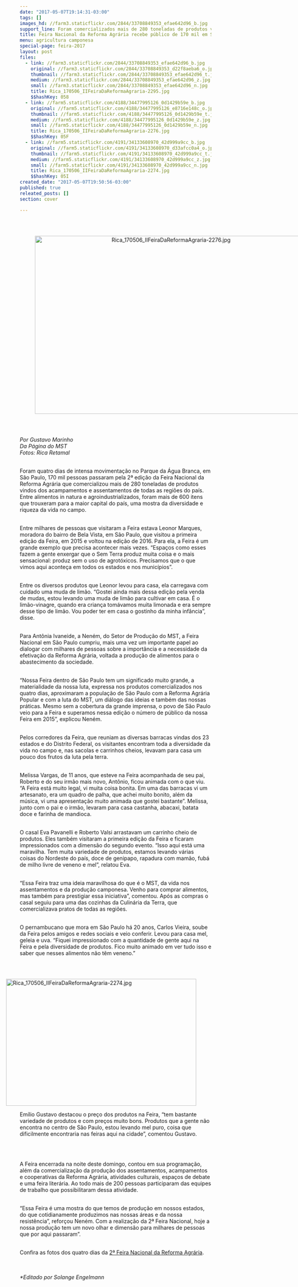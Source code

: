 ```yaml
---
date: "2017-05-07T19:14:31-03:00"
tags: []
images_hd: //farm3.staticflickr.com/2844/33708849353_efae642d96_b.jpg
support_line: Foram comercializados mais de 280 toneladas de produtos vindos dos acampamentos e assentamentos de todas as regiões do país. E mais de 600 itens de alimentos in natura e agroindustrializados
title: Feira Nacional da Reforma Agrária recebe público de 170 mil em São Paulo
menu: agricultura camponesa
special-page: feira-2017
layout: post
files:
  - link: //farm3.staticflickr.com/2844/33708849353_efae642d96_b.jpg
    original: //farm3.staticflickr.com/2844/33708849353_d22f8aeba6_o.jpg
    thumbnail: //farm3.staticflickr.com/2844/33708849353_efae642d96_t.jpg
    medium: //farm3.staticflickr.com/2844/33708849353_efae642d96_z.jpg
    small: //farm3.staticflickr.com/2844/33708849353_efae642d96_n.jpg
    title: Rica_170506_IIFeiraDaReformaAgraria-2295.jpg
    $$hashKey: 058
  - link: //farm5.staticflickr.com/4188/34477995126_0d1429b59e_b.jpg
    original: //farm5.staticflickr.com/4188/34477995126_e8716e148c_o.jpg
    thumbnail: //farm5.staticflickr.com/4188/34477995126_0d1429b59e_t.jpg
    medium: //farm5.staticflickr.com/4188/34477995126_0d1429b59e_z.jpg
    small: //farm5.staticflickr.com/4188/34477995126_0d1429b59e_n.jpg
    title: Rica_170506_IIFeiraDaReformaAgraria-2276.jpg
    $$hashKey: 05F
  - link: //farm5.staticflickr.com/4191/34133608970_42d999a9cc_b.jpg
    original: //farm5.staticflickr.com/4191/34133608970_d33afcc0a4_o.jpg
    thumbnail: //farm5.staticflickr.com/4191/34133608970_42d999a9cc_t.jpg
    medium: //farm5.staticflickr.com/4191/34133608970_42d999a9cc_z.jpg
    small: //farm5.staticflickr.com/4191/34133608970_42d999a9cc_n.jpg
    title: Rica_170506_IIFeiraDaReformaAgraria-2274.jpg
    $$hashKey: 05I
created_date: "2017-05-07T19:50:56-03:00"
published: true
releated_posts: []
section: cover

---
```

<p>&nbsp;</p>

<div style="text-align:center">
<figure class="image" style="display:inline-block"><img alt="Rica_170506_IIFeiraDaReformaAgraria-2276.jpg" height="467" src="//farm5.staticflickr.com/4188/34477995126_0d1429b59e_b.jpg" width="700" />
<figcaption></figcaption>
</figure>
</div>

<p>&nbsp;</p>

<p><em>Por Gustavo Marinho<br />
Da P&aacute;gina do MST<br />
Fotos: Rica Retamal​</em></p>

<p><br />
Foram quatro dias de intensa movimenta&ccedil;&atilde;o no Parque da &Aacute;gua Branca, em S&atilde;o Paulo, 170 mil pessoas passaram pela 2&ordf; edi&ccedil;&atilde;o da Feira Nacional da Reforma Agr&aacute;ria que comercializou mais de 280 toneladas de produtos vindos dos acampamentos e assentamentos de todas as regi&otilde;es do pa&iacute;s. Entre alimentos in natura e agroindustrializados, foram mais de 600 itens que trouxeram para a maior capital do pa&iacute;s, uma mostra da diversidade e riqueza da vida no campo.</p>

<p><br />
Entre milhares de pessoas que visitaram a Feira estava Leonor Marques, moradora do bairro de Bela Vista, em S&atilde;o Paulo, que visitou a primeira edi&ccedil;&atilde;o da Feira, em 2015 e voltou na edi&ccedil;&atilde;o de 2016. Para ela, a Feira &eacute; um grande exemplo que precisa acontecer mais vezes. &ldquo;Espa&ccedil;os como esses fazem a gente enxergar que o Sem Terra produz muita coisa e o mais sensacional: produz sem o uso de agrot&oacute;xicos. Precisamos que o que vimos aqui aconte&ccedil;a em todos os estados e nos munic&iacute;pios&rdquo;.</p>

<p><br />
Entre os diversos produtos que Leonor levou para casa, ela carregava com cuidado uma muda de lim&atilde;o. &ldquo;Gostei ainda mais dessa edi&ccedil;&atilde;o pela venda de mudas, estou levando uma muda de lim&atilde;o para cultivar em casa. &Eacute; o lim&atilde;o-vinagre, quando era crian&ccedil;a tom&aacute;vamos muita limonada e era sempre desse tipo de lim&atilde;o. Vou poder ter em casa o gostinho da minha inf&acirc;ncia&rdquo;, disse.</p>

<p><br />
Para Ant&ocirc;nia Ivaneide, a Nen&eacute;m, do Setor de Produ&ccedil;&atilde;o do MST, a Feira Nacional em S&atilde;o Paulo cumpriu, mais uma vez um importante papel ao dialogar com milhares de pessoas sobre a import&acirc;ncia e a necessidade da efetiva&ccedil;&atilde;o da Reforma Agr&aacute;ria, voltada a produ&ccedil;&atilde;o de alimentos para o abastecimento da sociedade.</p>

<p><br />
&ldquo;Nossa Feira dentro de S&atilde;o Paulo tem um significado muito grande, a materialidade da nossa luta, expressa nos produtos comercializados nos quatro dias, aproximaram a popula&ccedil;&atilde;o de S&atilde;o Paulo com a Reforma Agr&aacute;ria Popular e com a luta do MST, um di&aacute;logo das ideias e tamb&eacute;m das nossas pr&aacute;ticas. Mesmo sem a cobertura da grande imprensa, o povo de S&atilde;o Paulo veio para a Feira e superamos nessa edi&ccedil;&atilde;o o n&uacute;mero de p&uacute;blico da nossa Feira em 2015&rdquo;, explicou Nen&eacute;m.</p>

<p><br />
Pelos corredores da Feira, que reuniam as diversas barracas vindas dos 23 estados e do Distrito Federal, os visitantes encontram toda a diversidade da vida no campo e, nas sacolas e carrinhos cheios, levavam para casa um pouco dos frutos da luta pela terra.</p>

<p><br />
Melissa Vargas, de 11 anos, que esteve na Feira acompanhada de seu pai, Roberto e do seu irm&atilde;o mais novo, Ant&ocirc;nio, ficou animada com o que viu. &ldquo;A Feira est&aacute; muito legal, vi muita coisa bonita. Em uma das barracas vi um artesanato, era um quadro de palha, que achei muito bonito, al&eacute;m da m&uacute;sica, vi uma apresenta&ccedil;&atilde;o muito animada que gostei bastante&rdquo;. Melissa, junto com o pai e o irm&atilde;o, levaram para casa castanha, abacaxi, batata doce e farinha de mandioca.</p>

<p><br />
O casal Eva Pavanelli e Roberto Valsi arrastavam um carrinho cheio de produtos. Eles tamb&eacute;m visitaram a primeira edi&ccedil;&atilde;o da Feira e ficaram impressionados com a dimens&atilde;o do segundo evento. &ldquo;Isso aqui est&aacute; uma maravilha. Tem muita variedade de produtos, estamos levando v&aacute;rias coisas do Nordeste do pa&iacute;s, doce de genipapo, rapadura com mam&atilde;o, fub&aacute; de milho livre de veneno e mel&rdquo;, relatou Eva.</p>

<p><br />
&ldquo;Essa Feira traz uma ideia maravilhosa do que &eacute; o MST, da vida nos assentamentos e da produ&ccedil;&atilde;o camponesa. Venho para comprar alimentos, mas tamb&eacute;m para prestigiar essa iniciativa&rdquo;, comentou. Ap&oacute;s as compras o casal seguiu para uma das cozinhas da Culin&aacute;ria da Terra, que comercializava pratos de todas as regi&otilde;es.</p>

<p><br />
O pernambucano que mora em S&atilde;o Paulo h&aacute; 20 anos, Carlos Vieira, soube da Feira pelos amigos e redes sociais e veio conferir. Levou para casa mel, geleia e uva. &ldquo;Fiquei impressionado com a quantidade de gente aqui na Feira e pela diversidade de produtos. Fico muito animado em ver tudo isso e saber que nesses alimentos n&atilde;o t&ecirc;m veneno.&rdquo;</p>

<p>&nbsp;</p>

<figure class="image" style="float:right"><img alt="Rica_170506_IIFeiraDaReformaAgraria-2274.jpg" height="333" src="//farm5.staticflickr.com/4191/34133608970_42d999a9cc_b.jpg" width="500" />
<figcaption></figcaption>
</figure>

<p>Em&iacute;lio Gustavo destacou o pre&ccedil;o dos produtos na Feira, &ldquo;tem bastante variedade de produtos e com pre&ccedil;os muito bons. Produtos que a gente n&atilde;o encontra no centro de S&atilde;o Paulo, estou levando mel puro, coisa que dificilmente encontraria nas feiras aqui na cidade&rdquo;, comentou Gustavo.</p>

<p>&nbsp;</p>

<p><br />
A Feira encerrada na noite deste domingo, contou em sua programa&ccedil;&atilde;o, al&eacute;m da comercializa&ccedil;&atilde;o da produ&ccedil;&atilde;o dos assentamentos, acampamentos e cooperativas da Reforma Agr&aacute;ria, atividades culturais, espa&ccedil;os de debate e uma feira liter&aacute;ria. Ao todo mais de 200 pessoas participaram das equipes de trabalho que possibilitaram dessa atividade.&nbsp;</p>

<p><br />
&ldquo;Essa Feira &eacute; uma mostra do que temos de produ&ccedil;&atilde;o em nossos estados, do que cotidianamente produzimos nas nossas &aacute;reas e da nossa resist&ecirc;ncia&rdquo;, refor&ccedil;ou Nen&eacute;m. Com a realiza&ccedil;&atilde;o da 2&ordf; Feira Nacional, hoje a nossa produ&ccedil;&atilde;o tem um novo olhar e dimens&atilde;o para milhares de pessoas que por aqui passaram&rdquo;.</p>

<p><br />
Confira as fotos dos quatro dias da <a href="http://www.flickr.com/photos/mstoficial">2&ordf; Feira Nacional da Reforma Agr&aacute;ria</a>.&nbsp;</p>

<p><br />
<br />
<em>*Editado por Solange Engelmann</em></p>
